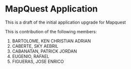 # MapQuest Application
This is a draft of the initial application upgrade for Mapquest

This is contribution of the following members:

1. BARTOLOME, KEN CHRISTIAN ADRIAN
2. CABERTE, SKY AEBRIL
3. CABANATAN, PATRICK JORDAN
4. EUGENIO, RAFAEL
5. FIGUERAS, JOSE ENRICO
